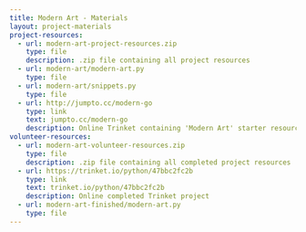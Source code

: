 ```yaml
---
title: Modern Art - Materials
layout: project-materials
project-resources:     
  - url: modern-art-project-resources.zip
    type: file
    description: .zip file containing all project resources
  - url: modern-art/modern-art.py
    type: file
  - url: modern-art/snippets.py
    type: file
  - url: http://jumpto.cc/modern-go
    type: link
    text: jumpto.cc/modern-go
    description: Online Trinket containing 'Modern Art' starter resources
volunteer-resources:
  - url: modern-art-volunteer-resources.zip
    type: file
    description: .zip file containing all completed project resources
  - url: https://trinket.io/python/47bbc2fc2b
    type: link
    text: trinket.io/python/47bbc2fc2b
    description: Online completed Trinket project
  - url: modern-art-finished/modern-art.py
    type: file
---
```

